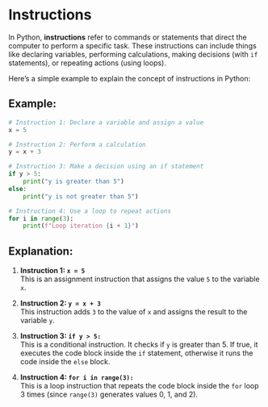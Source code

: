 # Instructions

In Python, **instructions** refer to commands or statements that direct the computer to perform a specific task. These instructions can include things like declaring variables, performing calculations, making decisions (with `if` statements), or repeating actions (using loops).

Here’s a simple example to explain the concept of instructions in Python:

## Example:

```python
# Instruction 1: Declare a variable and assign a value
x = 5

# Instruction 2: Perform a calculation
y = x + 3

# Instruction 3: Make a decision using an if statement
if y > 5:
    print("y is greater than 5")
else:
    print("y is not greater than 5")

# Instruction 4: Use a loop to repeat actions
for i in range(3):
    print(f"Loop iteration {i + 1}")
```

## Explanation:

1. **Instruction 1: `x = 5`**  
   This is an assignment instruction that assigns the value `5` to the variable `x`.

2. **Instruction 2: `y = x + 3`**  
   This instruction adds `3` to the value of `x` and assigns the result to the variable `y`.

3. **Instruction 3: `if y > 5:`**  
   This is a conditional instruction. It checks if `y` is greater than 5. If true, it executes the code block inside the `if` statement, otherwise it runs the code inside the `else` block.

4. **Instruction 4: `for i in range(3):`**  
   This is a loop instruction that repeats the code block inside the `for` loop 3 times (since `range(3)` generates values 0, 1, and 2).
